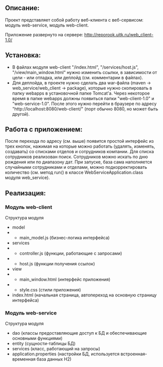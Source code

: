 ## Описание:
Проект представляет собой работу веб-клиента с веб-сервисом: модуль web-service, модуль web-client.

Приложение развернуто на сервере: http://reporook.uitk.ru/web_client-1.0/

## Установка:
- В файлах модуля web-client "/index.html", "/services/host.js", "/view/main_window.html" нужно изменить ссылки, в зависимости от цели - или отладка, или деплойд (см. комментарии в файлах).
- Для деплойда, в проекте нужно сделать два war-файла (maven -> web_service/web_client -> package), которые нужно скопировать в папку webapps в установочной папке Tomcat'а. Через некоторое время в папке webapps должны появиться папки
"web-client-1.0" и "web-service-1.0". После этого нужно перейти в браузере по адресу "http://localhost:8080/web-client/" (порт обычно 8080, но может быть другой).

## Работа с приложением:
После перехода по адресу (см. выше) появится простой интерфейс из трех кнопок, нажимая на которые можно работать (удалять, изменять, создавать) со списками отделов и сотрудников компании.
Для списка сотрудников реализован поиск. Сотрудников можно искать по дню рождения или по диапазону дат. При запуске, база сама наполняется случайными сотрудниками и отделами, можно
подкорректировать количество (см. метод run() в классе WebServiceApplication.class модуля web_service).

## Реализация:
### Модуль web-client
Структура модуля
- model
- - main_model.js (бизнес-логика интерфейса)
- services
- - controller.js (функции, работающие с запросами)
- - host.js (функции получения ссылок)
- view
- - main_window.html (интерфейс приложения)
- - style.css (стили приложения)
- index.html (начальная страница, автопереход на основную страницу интерфейса)

### Модуль web-service
Структура модуля
- dao (классы предоставляющие доступ к БД и обеспечивающие основными функциями)
- entity (сущности-таблицы БД)
- services (класс, работающий на запросы)
- application.properties (настройки БД, используется встроенная-временная база данных H2)
